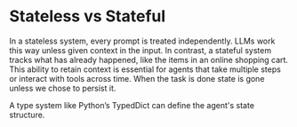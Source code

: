 # Stateless vs Stateful

In a stateless system, every prompt is treated independently. LLMs work this way unless given context in the input. In contrast, a stateful system tracks what has already happened, like the items in an online shopping cart. This ability to retain context is essential for agents that take multiple steps or interact with tools across time. When the task is done state is gone unless we chose to persist it. 

A type system like Python’s TypedDict can define the agent's state structure. 